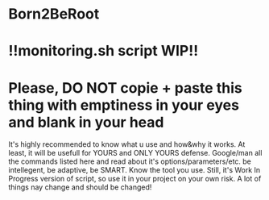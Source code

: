 
# Born2BeRoot

# !!monitoring.sh script WIP!!

# Please, DO NOT copie + paste this thing with emptiness in your eyes and blank in your head
It's highly recommended to know what u use and how&why it works. At least, it will be usefull for YOURS and ONLY YOURS defense.
Google/man all the commands listed here and read about it's options/parameters/etc. be intellegent, be adaptive, be SMART. Know the tool you use.
Still, it's Work In Progress version of script, so use it in your project on your own risk. A lot of things nay change and should be changed!

